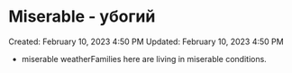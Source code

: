 # Miserable - убогий

Created: February 10, 2023 4:50 PM
Updated: February 10, 2023 4:50 PM

- miserable weatherFamilies here are living in miserable conditions.